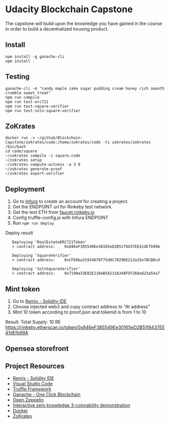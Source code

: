 # Udacity Blockchain Capstone

The capstone will build upon the knowledge you have gained in the course in order to build a decentralized housing product. 

## Install
```
npm install -g ganache-cli
npm install .
```

## Testing
```
ganache-cli -m "candy maple cake sugar pudding cream honey rich smooth crumble sweet treat"
npm run compile
npm run test-erc721
npm run test-square-verifier
npm run test-soln-square-verifier
```

## ZoKrates
```
docker run -v ~/github/Blockchain-Capstone/zokrates/code:/home/zokrates/code -ti zokrates/zokrates /bin/bash
cd code/square
~/zokrates compile -i square.code
~/zokrates setup
~/zokrates compute-witness -a 3 9
~/zokrates generate-proof
~/zokrates export-verifier
```

## Deployment
1. Go to [Infura](https://infura.io/) to create an account for creating a project.
2. Get the ENDPOINT url for Rinkeby test network.
3. Get the test ETH from [faucet.rinkeby.io](https://faucet.rinkeby.io.)
4. Config truffle-config.js with Infura ENDPOINT
5. Run `npm run deploy`

Deploy result
```
   Deploying 'RealEstateERC721Token'
   > contract address:    0x846eF385549Ee30165eD2B51f8437EE41dEfb99A

   Deploying 'SquareVerifier'
   > contract address:    0xCFE6ba31934D78f75d0C7829DE213a35e7BCB8cd

   Deploying 'SolnSquareVerifier'
   > contract address:    0x7190a33E02E110eB5A231A348F5F268ad23a54a7

```

## Mint token
1. Go to [Remix - Solidity IDE](https://remix.ethereum.org/)
2. Choose injected web3 and copy contract address to "At address"
3. Mint 10 token according to proof.json and tokenid is from 1 to 10

Result:
Total Supply: 10 RE https://rinkeby.etherscan.io/token/0x846eF385549Ee30165eD2B51f8437EE41dEfb99A

## Opensea storefront


## Project Resources

* [Remix - Solidity IDE](https://remix.ethereum.org/)
* [Visual Studio Code](https://code.visualstudio.com/)
* [Truffle Framework](https://truffleframework.com/)
* [Ganache - One Click Blockchain](https://truffleframework.com/ganache)
* [Open Zeppelin ](https://openzeppelin.org/)
* [Interactive zero knowledge 3-colorability demonstration](http://web.mit.edu/~ezyang/Public/graph/svg.html)
* [Docker](https://docs.docker.com/install/)
* [ZoKrates](https://github.com/Zokrates/ZoKrates)